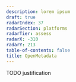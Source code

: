 ```yaml
---
description: lorem ipsum
draft: true
radarIndex: 37
radarSection: platforms
radarTier: assess
radarX: -310
radarY: 213
table-of-contents: false
title: OpenMetadata
---
```


TODO justification
